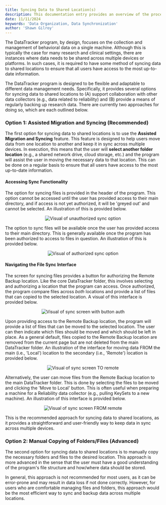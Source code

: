 ```yaml
---
title: Syncing Data to Shared Location(s)
description: This documentation entry provides an overview of the process of syncing data to shared locations in DataTracker and steps to sync data across multiple devices.
date: 11/11/2024
keywords: 'Data Organization, Data Synchronization'
author: 'Shawn Gilroy'
---
```


The DataTracker program, by design, focuses on the collection and management of behavioral data on a single machine. Although this is typically the case for many research and clinical settings, there are instances where data needs to be shared across multiple devices or platforms. In such cases, it is required to have some method of syncing data to shared locations to ensure that all users have access to the most up-to-date information.

The DataTracker program is designed to be flexible and adaptable to different data management needs. Specifically, it provides several options for syncing data to shared locations to (A) support collaboration with other data collectors (e.g., data related to reliability) and (B) provide a means of regularly backing up research data. There are currently two approaches for doing so, which are each outlined below.

### Option 1: Assisted Migration and Syncing (Recommended)

The first option for syncing data to shared locations is to use the **Assisted Migration and Syncing** feature. This feature is designed to help users move data from one location to another and keep it in sync across multiple devices. In execution, this means that the user will **select another folder location** (e.g., a shared network drive, cloud storage, etc.) and the program will assist the user in moving the necessary data to that location. This can be done on a regular basis to ensure that all users have access to the most up-to-date information.

#### Accessing Sync Functionality

The option for syncing files is provided in the header of the program. This option cannot be accessed until the user has provided access to their main directory, and if access is not yet authorized, it will be 'greyed out' and cannot be selected. An illustration of this is provided below.

<div align="center" width="100%">
    <img src="/docs/sync_unauthorized.png" alt="Visual of unauthorized sync option"/>
</div>

The option to sync files will be available once the user has provided access to their main directory. This is generally available once the program has been authorized to access to files in question. An illustration of this is provided below.

<div align="center" width="100%">
    <img src="/docs/sync_authorized.png" alt="Visual of authorized sync option"/>
</div>

#### Navigating the File Sync Interface

The screen for syncing files provides a button for authorizing the Remote Backup location. Like the core DataTracker folder, this involves selecting and authorizing a location that the program can access. Once authorized, the program compare files across _both_ locations and provide a list of files that can copied to the selected location. A visual of this interface is provided below.

<div align="center" width="100%">
    <img src="/docs/sync_screen_folder_auth.png" alt="Visual of sync screen with button auth"/>
</div>

Upon providing access to the Remote Backup location, the program will provide a list of files that can be moved to the selected location. The user can then indicate which files should be moved and which should be left in place. As a general default, files copied to the Remote Backup location are removed from the current page but are not deleted from the main DataTracker folder. An illustration of the interface for moving data FROM the main (i.e., 'Local') location to the secondary (i.e., 'Remote') location is provided below.

<div align="center" width="100%">
    <img src="/docs/sync_screen_folders_list.png" alt="Visual of sync screen TO remote"/>
</div>

Alternatively, the user can move files from the Remote Backup location to the main DataTracker folder. This is done by selecting the files to be moved and clicking the 'Move to Local' button. This is often useful when preparing a machine for a Reliability data collector (e.g., pulling KeySets to a new machine). An illustration of this interface is provided below.

<div align="center" width="100%">
    <img src="/docs/sync_screen_folders_list_from.png" alt="Visual of sync screen FROM remote"/>
</div>

This is the recommended approach for syncing data to shared locations, as it provides a straightforward and user-friendly way to keep data in sync across multiple devices.

### Option 2: Manual Copying of Folders/Files (Advanced)

The second option for syncing data to shared locations is to manually copy the necessary folders and files to the desired location. This approach is more advanced in the sense that the user must have a good understanding of the program's file structure and how/where data should be stored.

In general, this approach is not recommended for most users, as it can be error-prone and may result in data loss if not done correctly. However, for users who are comfortable managing files and folders, this approach would be the most efficient way to sync and backup data across multiple locations.
